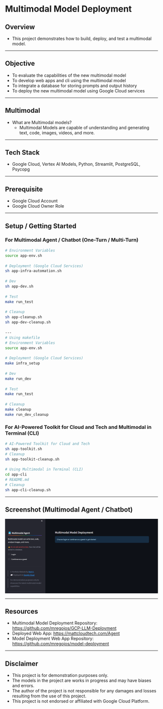 # Multimodal Model Deployment

## Overview
* This project demonstrates how to build, deploy, and test a multimodal model.

---
## Objective
* To evaluate the capabilities of the new multimodal model
* To develop web apps and cli using the multimodal model
* To integrate a database for storing prompts and output history
* To deploy the new multimodal model using Google Cloud services

---
## Multimodal
* What are Multimodal models?
    - Multimodal Models are capable of understanding and generating text, code, images, videos, and more.

---
## Tech Stack
* Google Cloud, Vertex AI Models, Python, Streamlit, PostgreSQL, Psycopg

---
## Prerequisite
* Google Cloud Account
* Google Cloud Owner Role

---
## Setup / Getting Started

### For Multimodal Agent / Chatbot (One-Turn / Multi-Turn)
```sh
# Environment Variables
source app-env.sh

# Deployment (Google Cloud Services)
sh app-infra-automation.sh

# Dev
sh app-dev.sh

# Test
make run_test

# Cleanup
sh app-cleanup.sh
sh app-dev-cleanup.sh

---
# Using makefile
# Environment Variables
source app-env.sh

# Deployment (Google Cloud Services)
make infra_setup

# Dev
make run_dev

# Test
make run_test

# Cleanup
make cleanup
make run_dev_cleanup

```

### For AI-Powered Toolkit for Cloud and Tech and Multimodal in Terminal (CLI)
```sh
# AI-Powered Toolkit for Cloud and Tech
sh app-toolkit.sh 
# Cleanup
sh app-toolkit-cleanup.sh

# Using Multimodal in Terminal (CLI)
cd app-cli
# README.md
# Cleanup
sh app-cli-cleanup.sh
```

---
## Screenshot (Multimodal Agent / Chatbot)

![Screenshot](image/Screenshot.png)


---
## Resources
* Multimodal Model Deployment Repository: https://github.com/mregojos/GCP-LLM-Deployment
* Deployed Web App: https://mattcloudtech.com/Agent
* Model Deployment Web App Repository: https://github.com/mregojos/model-deployment

---
## Disclaimer
* This project is for demonstration purposes only.
* The models in the project are works in progress and may have biases and errors.
* The author of the project is not responsible for any damages and losses resulting from the use of this project.
* This project is not endorsed or affiliated with Google Cloud Platform.